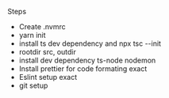 Steps 
- Create .nvmrc 
- yarn init
- install ts dev dependency and npx tsc --init
- rootdir src, outdir 
- install dev dependency ts-node nodemon
- Install prettier for code formating exact
- Eslint setup exact
- git setup